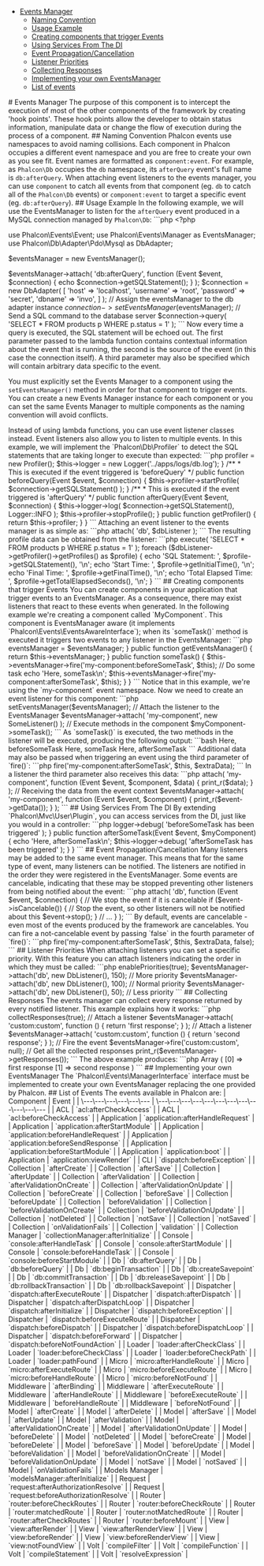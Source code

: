 <div class='article-menu'>
  <ul>
    <li>
      <a href="#overview">Events Manager</a> <ul>
        <li>
          <a href="#naming-convention">Naming Convention</a>
        </li>
        <li>
          <a href="#usage">Usage Example</a>
        </li>
        <li>
          <a href="#components-that-trigger-events">Creating components that trigger Events</a>
        </li>
        <li>
          <a href="#using-services">Using Services From The DI</a>
        </li>
        <li>
          <a href="#propagation-cancellation">Event Propagation/Cancellation</a>
        </li>
        <li>
          <a href="#listener-priorities">Listener Priorities</a>
        </li>
        <li>
          <a href="#collecting-responses">Collecting Responses</a>
        </li>
        <li>
          <a href="#custom">Implementing your own EventsManager</a>
        </li>
        <li>
          <a href="#list">List of events</a>
        </li>
      </ul>
    </li>
  </ul>
</div>

<a name='overview'></a> # Events Manager The purpose of this component is to intercept the execution of most of the other components of the framework by creating 'hook points'. These hook points allow the developer to obtain status information, manipulate data or change the flow of execution during the process of a component. <a name='naming-convention'></a> ## Naming Convention Phalcon events use namespaces to avoid naming collisions. Each component in Phalcon occupies a different event namespace and you are free to create your own as you see fit. Event names are formatted as `component:event`. For example, as `Phalcon\Db` occupies the `db` namespace, its `afterQuery` event's full name is `db:afterQuery`. When attaching event listeners to the events manager, you can use `component` to catch all events from that component (eg. `db` to catch all of the `Phalcon\Db` events) or `component:event` to target a specific event (eg. `db:afterQuery`). <a name='usage'></a> ## Usage Example In the following example, we will use the EventsManager to listen for the `afterQuery` event produced in a MySQL connection managed by `Phalcon\Db`: ```php <?php

use Phalcon\Events\Event;
use Phalcon\Events\Manager as EventsManager;
use Phalcon\Db\Adapter\Pdo\Mysql as DbAdapter;

$eventsManager = new EventsManager();

$eventsManager->attach( 'db:afterQuery', function (Event $event, $connection) { echo $connection->getSQLStatement(); } ); $connection = new DbAdapter( [ 'host' => 'localhost', 'username' => 'root', 'password' => 'secret', 'dbname' => 'invo', ] ); // Assign the eventsManager to the db adapter instance $connection->setEventsManager($eventsManager); // Send a SQL command to the database server $connection->query( 'SELECT * FROM products p WHERE p.status = 1' ); ``` Now every time a query is executed, the SQL statement will be echoed out. The first parameter passed to the lambda function contains contextual information about the event that is running, the second is the source of the event (in this case the connection itself). A third parameter may also be specified which will contain arbitrary data specific to the event. 

<div class="alert alert-warning">
  <p>
    You must explicitly set the Events Manager to a component using the <code>setEventsManager()</code> method in order for that component to trigger events. You can create a new Events Manager instance for each component or you can set the same Events Manager to multiple components as the naming convention will avoid conflicts.
  </p>
</div> Instead of using lambda functions, you can use event listener classes instead. Event listeners also allow you to listen to multiple events. In this example, we will implement the `Phalcon\Db\Profiler` to detect the SQL statements that are taking longer to execute than expected: ```php 

<?php

use Phalcon\Db\Profiler;
use Phalcon\Events\Event;
use Phalcon\Logger;
use Phalcon\Logger\Adapter\File;

class MyDbListener
{
    protected $profiler;

    protected $logger;

    /**
     * Creates the profiler and starts the logging
     */
    public function __construct()
    {
        $this->profiler = new Profiler(); $this->logger = new Logger('../apps/logs/db.log'); } /** * This is executed if the event triggered is 'beforeQuery' */ public function beforeQuery(Event $event, $connection) { $this->profiler->startProfile( $connection->getSQLStatement() ); } /** * This is executed if the event triggered is 'afterQuery' */ public function afterQuery(Event $event, $connection) { $this->logger->log( $connection->getSQLStatement(), Logger::INFO ); $this->profiler->stopProfile(); } public function getProfiler() { return $this->profiler; } } ``` Attaching an event listener to the events manager is as simple as: ```php 

<?php

// Create a database listener
$dbListener = new MyDbListener();

// Listen all the database events
$eventsManager->attach( 'db', $dbListener ); ``` The resulting profile data can be obtained from the listener: ```php 

<?php

// Send a SQL command to the database server
$connection->execute( 'SELECT * FROM products p WHERE p.status = 1' ); foreach ($dbListener->getProfiler()->getProfiles() as $profile) { echo 'SQL Statement: ', $profile->getSQLStatement(), '\n'; echo 'Start Time: ', $profile->getInitialTime(), '\n'; echo 'Final Time: ', $profile->getFinalTime(), '\n'; echo 'Total Elapsed Time: ', $profile->getTotalElapsedSeconds(), '\n'; } ``` 

<a name='components-that-trigger-events'></a> ## Creating components that trigger Events You can create components in your application that trigger events to an EventsManager. As a consequence, there may exist listeners that react to these events when generated. In the following example we're creating a component called `MyComponent`. This component is EventsManager aware (it implements `Phalcon\Events\EventsAwareInterface`); when its `someTask()` method is executed it triggers two events to any listener in the EventsManager: ```php <?php

use Phalcon\Events\EventsAwareInterface;
use Phalcon\Events\ManagerInterface;

class MyComponent implements EventsAwareInterface
{
    protected $eventsManager;

    public function setEventsManager(ManagerInterface $eventsManager)
    {
        $this->eventsManager = $eventsManager; } public function getEventsManager() { return $this->eventsManager; } public function someTask() { $this->eventsManager->fire('my-component:beforeSomeTask', $this); // Do some task echo 'Here, someTask\n'; $this->eventsManager->fire('my-component:afterSomeTask', $this); } } ``` Notice that in this example, we're using the `my-component` event namespace. Now we need to create an event listener for this component: ```php 

<?php

use Phalcon\Events\Event;

class SomeListener
{
    public function beforeSomeTask(Event $event, $myComponent)
    {
        echo "Here, beforeSomeTask\n";
    }

    public function afterSomeTask(Event $event, $myComponent)
    {
        echo "Here, afterSomeTask\n";
    }
}
```

Now let's make everything work together:

```php
<?php

use Phalcon\Events\Manager as EventsManager;

// Create an Events Manager
$eventsManager = new EventsManager();

// Create the MyComponent instance
$myComponent = new MyComponent();

// Bind the eventsManager to the instance
$myComponent->setEventsManager($eventsManager); // Attach the listener to the EventsManager $eventsManager->attach( 'my-component', new SomeListener() ); // Execute methods in the component $myComponent->someTask(); ``` As `someTask()` is executed, the two methods in the listener will be executed, producing the following output: ```bash Here, beforeSomeTask Here, someTask Here, afterSomeTask ``` Additional data may also be passed when triggering an event using the third parameter of `fire()`: ```php 

<?php

$eventsManager->fire('my-component:afterSomeTask', $this, $extraData); ``` In a listener the third parameter also receives this data: ```php 

<?php

use Phalcon\Events\Event;

// Receiving the data in the third parameter
$eventsManager->attach( 'my-component', function (Event $event, $component, $data) { print_r($data); } ); // Receiving the data from the event context $eventsManager->attach( 'my-component', function (Event $event, $component) { print_r($event->getData()); } ); ``` 

<a name='using-services'></a> ## Using Services From The DI By extending `Phalcon\Mvc\User\Plugin`, you can access services from the DI, just like you would in a controller: ```php <?php

use Phalcon\Events\Event;
use Phalcon\Mvc\User\Plugin;

class SomeListener extends Plugin
{
    public function beforeSomeTask(Event $event, $myComponent)
    {
        echo 'Here, beforeSomeTask\n';

        $this->logger->debug( 'beforeSomeTask has been triggered' ); } public function afterSomeTask(Event $event, $myComponent) { echo 'Here, afterSomeTask\n'; $this->logger->debug( 'afterSomeTask has been triggered' ); } } ``` 

<a name='propagation-cancellation'></a> ## Event Propagation/Cancellation Many listeners may be added to the same event manager. This means that for the same type of event, many listeners can be notified. The listeners are notified in the order they were registered in the EventsManager. Some events are cancelable, indicating that these may be stopped preventing other listeners from being notified about the event: ```php <?php

use Phalcon\Events\Event;

$eventsManager->attach( 'db', function (Event $event, $connection) { // We stop the event if it is cancelable if ($event->isCancelable()) { // Stop the event, so other listeners will not be notified about this $event->stop(); } // ... } ); ``` By default, events are cancelable - even most of the events produced by the framework are cancelables. You can fire a not-cancelable event by passing `false` in the fourth parameter of `fire()`: ```php 

<?php

$eventsManager->fire('my-component:afterSomeTask', $this, $extraData, false); ``` 

<a name='listener-priorities'></a> ## Listener Priorities When attaching listeners you can set a specific priority. With this feature you can attach listeners indicating the order in which they must be called: ```php <?php

$eventsManager->enablePriorities(true); $eventsManager->attach('db', new DbListener(), 150); // More priority $eventsManager->attach('db', new DbListener(), 100); // Normal priority $eventsManager->attach('db', new DbListener(), 50); // Less priority ``` 

<a name='collecting-responses'></a> ## Collecting Responses The events manager can collect every response returned by every notified listener. This example explains how it works: ```php <?php

use Phalcon\Events\Manager as EventsManager;

$eventsManager = new EventsManager();

// Set up the events manager to collect responses
$eventsManager->collectResponses(true); // Attach a listener $eventsManager->attach( 'custom:custom', function () { return 'first response'; } ); // Attach a listener $eventsManager->attach( 'custom:custom', function () { return 'second response'; } ); // Fire the event $eventsManager->fire('custom:custom', null); // Get all the collected responses print_r($eventsManager->getResponses()); ``` The above example produces: ```php Array ( [0] => first response [1] => second response ) ``` 

<a name='custom'></a> ## Implementing your own EventsManager The `Phalcon\Events\ManagerInterface` interface must be implemented to create your own EventsManager replacing the one provided by Phalcon. <a name='list'></a> ## List of Events The events available in Phalcon are: | Component | Event | | \---\---\---\---\---\--- | \---\---\---\---\---\---\---\---\---\---\---\--- | | ACL | `acl:afterCheckAccess` | | ACL | `acl:beforeCheckAccess` | | Application | `application:afterHandleRequest` | | Application | `application:afterStartModule` | | Application | `application:beforeHandleRequest` | | Application | `application:beforeSendResponse` | | Application | `application:beforeStartModule` | | Application | `application:boot` | | Application | `application:viewRender` | | CLI | `dispatch:beforeException` | | Collection | `afterCreate` | | Collection | `afterSave` | | Collection | `afterUpdate` | | Collection | `afterValidation` | | Collection | `afterValidationOnCreate` | | Collection | `afterValidationOnUpdate` | | Collection | `beforeCreate` | | Collection | `beforeSave` | | Collection | `beforeUpdate` | | Collection | `beforeValidation` | | Collection | `beforeValidationOnCreate` | | Collection | `beforeValidationOnUpdate` | | Collection | `notDeleted` | | Collection | `notSave` | | Collection | `notSaved` | | Collection | `onValidationFails` | | Collection | `validation` | | Collection Manager | `collectionManager:afterInitialize` | | Console | `console:afterHandleTask` | | Console | `console:afterStartModule` | | Console | `console:beforeHandleTask` | | Console | `console:beforeStartModule` | | Db | `db:afterQuery` | | Db | `db:beforeQuery` | | Db | `db:beginTransaction` | | Db | `db:createSavepoint` | | Db | `db:commitTransaction` | | Db | `db:releaseSavepoint` | | Db | `db:rollbackTransaction` | | Db | `db:rollbackSavepoint` | | Dispatcher | `dispatch:afterExecuteRoute` | | Dispatcher | `dispatch:afterDispatch` | | Dispatcher | `dispatch:afterDispatchLoop` | | Dispatcher | `dispatch:afterInitialize` | | Dispatcher | `dispatch:beforeException` | | Dispatcher | `dispatch:beforeExecuteRoute` | | Dispatcher | `dispatch:beforeDispatch` | | Dispatcher | `dispatch:beforeDispatchLoop` | | Dispatcher | `dispatch:beforeForward` | | Dispatcher | `dispatch:beforeNotFoundAction` | | Loader | `loader:afterCheckClass` | | Loader | `loader:beforeCheckClass` | | Loader | `loader:beforeCheckPath` | | Loader | `loader:pathFound` | | Micro | `micro:afterHandleRoute` | | Micro | `micro:afterExecuteRoute` | | Micro | `micro:beforeExecuteRoute` | | Micro | `micro:beforeHandleRoute` | | Micro | `micro:beforeNotFound` | | Middleware | `afterBinding` | | Middleware | `afterExecuteRoute` | | Middleware | `afterHandleRoute` | | Middleware | `beforeExecuteRoute` | | Middleware | `beforeHandleRoute` | | Middleware | `beforeNotFound` | | Model | `afterCreate` | | Model | `afterDelete` | | Model | `afterSave` | | Model | `afterUpdate` | | Model | `afterValidation` | | Model | `afterValidationOnCreate` | | Model | `afterValidationOnUpdate` | | Model | `beforeDelete` | | Model | `notDeleted` | | Model | `beforeCreate` | | Model | `beforeDelete` | | Model | `beforeSave` | | Model | `beforeUpdate` | | Model | `beforeValidation` | | Model | `beforeValidationOnCreate` | | Model | `beforeValidationOnUpdate` | | Model | `notSave` | | Model | `notSaved` | | Model | `onValidationFails` | | Models Manager | `modelsManager:afterInitialize` | | Request | `request:afterAuthorizationResolve` | | Request | `request:beforeAuthorizationResolve` | | Router | `router:beforeCheckRoutes` | | Router | `router:beforeCheckRoute` | | Router | `router:matchedRoute` | | Router | `router:notMatchedRoute` | | Router | `router:afterCheckRoutes` | | Router | `router:beforeMount` | | View | `view:afterRender` | | View | `view:afterRenderView` | | View | `view:beforeRender` | | View | `view:beforeRenderView` | | View | `view:notFoundView` | | Volt | `compileFilter` | | Volt | `compileFunction` | | Volt | `compileStatement` | | Volt | `resolveExpression` |